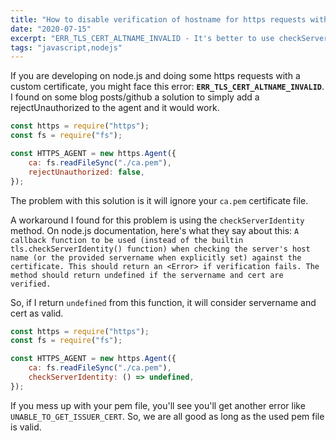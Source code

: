 ```yaml
---
title: "How to disable verification of hostname for https requests with node.js"
date: "2020-07-15"
excerpt: "ERR_TLS_CERT_ALTNAME_INVALID - It's better to use checkServerIdentity instead of rejectUnauthorized in your https.Agent to still use the certificate"
tags: "javascript,nodejs"
---
```


If you are developing on node.js and doing some https requests with a custom certificate, you might face this error: **`ERR_TLS_CERT_ALTNAME_INVALID`**. I found on some blog posts/github a solution to simply add a rejectUnauthorized to the agent and it would work.

```js
const https = require("https");
const fs = require("fs");

const HTTPS_AGENT = new https.Agent({
	ca: fs.readFileSync("./ca.pem"),
	rejectUnauthorized: false,
});
```

The problem with this solution is it will ignore your `ca.pem` certificate file.

A workaround I found for this problem is using the `checkServerIdentity` method. On node.js documentation, here's what they say about this:
`A callback function to be used (instead of the builtin tls.checkServerIdentity() function) when checking the server's host name (or the provided servername when explicitly set) against the certificate. This should return an <Error> if verification fails. The method should return undefined if the servername and cert are verified.`

So, if I return `undefined` from this function, it will consider servername and cert as valid.

```js
const https = require("https");
const fs = require("fs");

const HTTPS_AGENT = new https.Agent({
	ca: fs.readFileSync("./ca.pem"),
	checkServerIdentity: () => undefined,
});
```

If you mess up with your pem file, you'll see you'll get another error like `UNABLE_TO_GET_ISSUER_CERT`. So, we are all good as long as the used pem file is valid.
